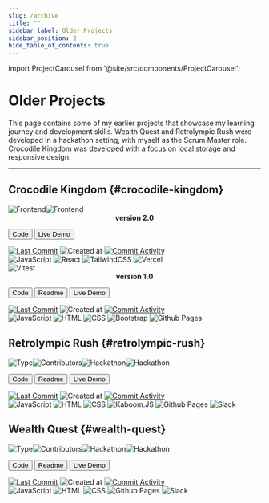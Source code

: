 ```yaml
---
slug: /archive
title: ""
sidebar_label: Older Projects
sidebar_position: 2
hide_table_of_contents: true
---
```


import ProjectCarousel from '@site/src/components/ProjectCarousel';

<div className="archive-page">

# Older Projects

This page contains some of my earlier projects that showcase my learning journey and development skills. Wealth Quest and Retrolympic Rush were developed in a hackathon setting, with myself as the Scrum Master role. Crocodile Kingdom was developed with a focus on local storage and responsive design.

***

## Crocodile Kingdom {#crocodile-kingdom}

<div className="header-badges">
<img src="https://img.shields.io/badge/Frontend-1C1C1C" alt="Frontend" /><img src="https://img.shields.io/badge/LocalStorage-1C1C1C" alt="Frontend" />
</div>

<ProjectCarousel projectKey="crocodilekingdom" />

<center><b>version 2.0</b></center>

<a href="https://github.com/lmcrean/crocodile-kingdom-mern" target="_blank"><button className="code-btn"><i className="fa fa-code"></i> Code </button></a> <a href="https://crocodilekingdom.lauriecrean.dev/" target="_blank"><button className="live-demo-btn"><i className="fa fa-play"></i> Live Demo </button></a>

<div className="github-badges">
<a href="https://github.com/lmcrean/crocodile-kingdom-mern"><img src="https://img.shields.io/github/last-commit/lmcrean/crocodile-kingdom-mern?color=1C1C1C" alt="Last Commit" /></a>
<img src="https://img.shields.io/github/created-at/lmcrean/crocodile-kingdom-mern?color=1C1C1C" alt="Created at" />
<a href="https://github.com/lmcrean/crocodile-kingdom-mern/commits/main"><img src="https://img.shields.io/github/commit-activity/t/lmcrean/crocodile-kingdom-mern?color=1C1C1C" alt="Commit Activity" /></a>
</div>

<div className="tech-badges">
<img src="https://img.shields.io/badge/JavaScript-1C1C1C?&logo=javascript&logoColor=white" alt="JavaScript" />
<img src="https://img.shields.io/badge/React-1C1C1C?&logo=react&logoColor=white" alt="React" />
<img src="https://img.shields.io/badge/TailwindCSS-1C1C1C?&logo=tailwind-css&logoColor=white" alt="TailwindCSS" />
<img src="https://img.shields.io/badge/Vercel-1C1C1C?&logo=vercel&logoColor=white" alt="Vercel" />
</div>

<div className="test-badges">
<img src="https://img.shields.io/badge/Vitest-53_passed-1C1C1C?&logo=vitest&logoColor=white" alt="Vitest" />
</div>

<center><b>version 1.0</b></center>

<a href="https://github.com/lmcrean/crocodile-kingdom" target="_blank"><button className="code-btn"><i className="fa fa-code"></i> Code </button></a> <a href="https://github.com/lmcrean/crocodile-kingdom" target="_blank"><button className="readme-btn"><i className="fa fa-book"></i> Readme </button></a> <a href="https://lmcrean.github.io/Crocodile-Kingdom/" target="_blank"><button className="live-demo-btn"><i className="fa fa-play" ></i> Live Demo </button></a>

<div className="github-badges">
<a href="https://github.com/lmcrean/crocodile-kingdom"><img src="https://img.shields.io/github/last-commit/lmcrean/crocodile-kingdom?color=1C1C1C" alt="Last Commit" /></a>
<img src="https://img.shields.io/github/created-at/lmcrean/crocodile-kingdom?color=1C1C1C" alt="Created at" />
<a href="https://github.com/lmcrean/crocodile-kingdom/commits/main"><img src="https://img.shields.io/github/commit-activity/t/lmcrean/crocodile-kingdom?color=1C1C1C" alt="Commit Activity" /></a>
</div>

<div className="tech-badges">
<img src="https://img.shields.io/badge/JavaScript-1C1C1C?&logo=javascript&logoColor=white" alt="JavaScript" />
<img src="https://img.shields.io/badge/HTML-1C1C1C?&logo=html5&logoColor=white" alt="HTML" />
<img src="https://img.shields.io/badge/CSS-1C1C1C?&logo=css3&logoColor=white" alt="CSS" />
<img src="https://img.shields.io/badge/Bootstrap-1C1C1C?&logo=bootstrap&logoColor=white" alt="Bootstrap" />
<img src="https://img.shields.io/badge/Github_Pages-1C1C1C?&logo=github&logoColor=white" alt="Github Pages" />
</div> 

## Retrolympic Rush {#retrolympic-rush}

<div className="header-badges">
<img src="https://img.shields.io/badge/Frontend-1C1C1C" alt="Type" /><img src="https://img.shields.io/github/contributors/lmcrean/Retrolympic-Rush" alt="Contributors" /><img src="https://img.shields.io/badge/Hackathon-5_Days-1C1C1C" alt="Hackathon" /><img src="https://img.shields.io/badge/Role-scrum_master-1C1C1C" alt="Hackathon" />
</div>

<ProjectCarousel projectKey="retrolympics" />

<a href="https://github.com/lmcrean/retrolympics-rush" target="_blank"><button className="code-btn"><i className="fa fa-code"></i> Code </button></a> <a href="https://github.com/lmcrean/retrolympic-rush" target="_blank"><button className="readme-btn"><i className="fa fa-book"></i> Readme </button></a> <a href="https://lmcrean.github.io/Retrolympics-Rush/" target="_blank"><button className="live-demo-btn"><i className="fa fa-play"></i> Live Demo </button></a> 

<div className="github-badges">
<a href="https://github.com/lmcrean/retrolympics-rush"><img src="https://img.shields.io/github/last-commit/lmcrean/retrolympics-rush?color=1C1C1C" alt="Last Commit" /></a>
<img src="https://img.shields.io/github/created-at/lmcrean/retrolympics-rush?color=1C1C1C" alt="Created at" />
<a href="https://github.com/lmcrean/retrolympics-rush/commits/main"><img src="https://img.shields.io/github/commit-activity/t/lmcrean/retrolympics-rush?color=1C1C1C" alt="Commit Activity" /></a>
</div>



<div className="tech-badges">
<img src="https://img.shields.io/badge/JavaScript-1C1C1C?&logo=javascript&logoColor=white" alt="JavaScript" />
<img src="https://img.shields.io/badge/HTML-1C1C1C?&logo=html5&logoColor=white" alt="HTML" />
<img src="https://img.shields.io/badge/CSS-1C1C1C?&logo=css3&logoColor=white" alt="CSS" />
<img src="https://img.shields.io/badge/Kaboom.JS-1C1C1C?&logo=kaboom&logoColor=white" alt="Kaboom.JS" />
<img src="https://img.shields.io/badge/Github_Pages-1C1C1C?&logo=github&logoColor=white" alt="Github Pages" />
<img src="https://img.shields.io/badge/Slack-1C1C1C?&logo=slack&logoColor=white" alt="Slack" />
</div>

## Wealth Quest {#wealth-quest}

<div className="header-badges">
<img src="https://img.shields.io/badge/Frontend-1C1C1C" alt="Type" /><img src="https://img.shields.io/github/contributors/lmcrean/Wealth-Quest" alt="Contributors" /><img src="https://img.shields.io/badge/Hackathon-5_Days-1C1C1C" alt="Hackathon" /><img src="https://img.shields.io/badge/Role-scrum_master_&_frontend-1C1C1C" alt="Hackathon" />
</div>

<ProjectCarousel projectKey="wealthquest" />

<a href="https://github.com/lmcrean/Wealth-Quest" target="_blank"><button className="code-btn"><i className="fa fa-code"></i> Code </button></a> <a href="https://github.com/lmcrean/Wealth-Quest" target="_blank"><button className="readme-btn"><i className="fa fa-book"></i> Readme </button></a>  <a href="https://lmcrean.github.io/Wealth-Quest/" target="_blank"><button className="live-demo-btn"> Live Demo </button></a>

<div className="github-badges">
<a href="https://github.com/lmcrean/Wealth-Quest"><img src="https://img.shields.io/github/last-commit/lmcrean/Wealth-Quest?color=1C1C1C" alt="Last Commit" /></a>
<img src="https://img.shields.io/github/created-at/lmcrean/Wealth-Quest?color=1C1C1C" alt="Created at" />
<a href="https://github.com/lmcrean/Wealth-Quest/commits/main"><img src="https://img.shields.io/github/commit-activity/t/lmcrean/Wealth-Quest?color=1C1C1C" alt="Commit Activity" /></a>
</div> 

<div className="tech-badges">
<img src="https://img.shields.io/badge/JavaScript-1C1C1C?&logo=javascript&logoColor=white" alt="JavaScript" />
<img src="https://img.shields.io/badge/HTML-1C1C1C?&logo=html5&logoColor=white" alt="HTML" />
<img src="https://img.shields.io/badge/CSS-1C1C1C?&logo=css3&logoColor=white" alt="CSS" />
<img src="https://img.shields.io/badge/Github_Pages-1C1C1C?&logo=github&logoColor=white" alt="Github Pages" />
<img src="https://img.shields.io/badge/Slack-1C1C1C?&logo=slack&logoColor=white" alt="Slack" />
</div>

</div>

